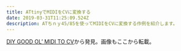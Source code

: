 ```yaml
---
title: ATtinyでMIDIをCVに変換する
date: 2019-03-31T11:25:09.524Z
description: ATちｎｙ45/85を使ってMIDIをCVに変換する作例を紹介します。
---
```

[DIY GOOD OL’ MIDI TO CV](http://blog.dspsynth.eu/diy-good-ol-midi-to-cv/)から発見。画像もここから転載。
